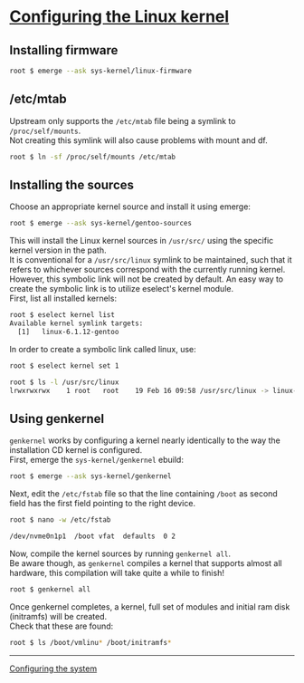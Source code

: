 # [Configuring the Linux kernel](https://wiki.gentoo.org/wiki/Handbook:AMD64/Installation/Kernel)
## Installing firmware
```bash
root $ emerge --ask sys-kernel/linux-firmware
```
## /etc/mtab
Upstream only supports the `/etc/mtab` file being a symlink to `/proc/self/mounts`.  
Not creating this symlink will also cause problems with mount and df.
```bash
root $ ln -sf /proc/self/mounts /etc/mtab
```
## Installing the sources
Choose an appropriate kernel source and install it using emerge:
```bash 
root $ emerge --ask sys-kernel/gentoo-sources
```
This will install the Linux kernel sources in `/usr/src/` using the specific kernel version in the path.  
It is conventional for a `/usr/src/linux` symlink to be maintained, such that it refers to whichever sources correspond with the currently running kernel.   
However, this symbolic link will not be created by default. An easy way to create the symbolic link is to utilize eselect's kernel module.  
First, list all installed kernels:
```bash
root $ eselect kernel list
Available kernel symlink targets:
  [1]   linux-6.1.12-gentoo
  ```
In order to create a symbolic link called linux, use:
```bash
root $ eselect kernel set 1
```
```bash
root $ ls -l /usr/src/linux
lrwxrwxrwx    1 root   root    19 Feb 16 09:58 /usr/src/linux -> linux-6.1.12-gentoo
```

## Using genkernel
`genkernel` works by configuring a kernel nearly identically to the way the installation CD kernel is configured.  
First, emerge the `sys-kernel/genkernel` ebuild:
```bash 
root $ emerge --ask sys-kernel/genkernel
```
Next, edit the `/etc/fstab` file so that the line containing `/boot` as second field has the first field pointing to the right device.
```bash
root $ nano -w /etc/fstab
```
```bash
/dev/nvme0n1p1  /boot vfat  defaults  0 2
```
Now, compile the kernel sources by running `genkernel all`.  
Be aware though, as `genkernel` compiles a kernel that supports almost all hardware, this compilation will take quite a while to finish!
```bash
root $ genkernel all
```
Once genkernel completes, a kernel, full set of modules and initial ram disk (initramfs) will be created.  
Check that these are found:
```bash
root $ ls /boot/vmlinu* /boot/initramfs*
```
---
[Configuring the system](https://github.com/Veliquu/Personal-linux/blob/main/Gentoo/Systemd/Installation/6.%20Configuring%20the%20system.md)
